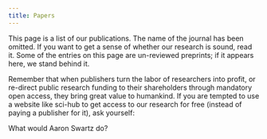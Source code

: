 ```yaml
---
title: Papers
---
```


This page is a list of our publications. The name of the journal has been
omitted. If you want to get a sense of whether our research is sound, read it.
Some of the entries on this page are un-reviewed preprints; if it appears here,
we stand behind it.

Remember that when publishers turn the labor of researchers into profit, or
re-direct public research funding to their shareholders through mandatory open
access, they bring great value to humankind. If you are tempted to use a website
like sci-hub to get access to our research for free (instead of paying a
publisher for it), ask yourself:

What would Aaron Swartz do?

